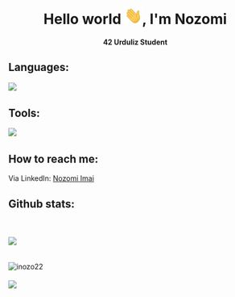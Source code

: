 <div align="center">
<h1 align="center">Hello world <img width="35" src="https://github.com/1999AZZAR/1999AZZAR/blob/main/resources/img/waving.gif">, I'm Nozomi</h1>
<h4 align="center">42 Urduliz Student</h4>
</div>

## Languages:
<img src="https://skillicons.dev/icons?i=c,bash,cpp,html,css">


## Tools:
<img src="https://skillicons.dev/icons?i=github,vscode,wordpress,git">

## How to reach me: 
Via LinkedIn: [Nozomi Imai](https://www.linkedin.com/in/nozomi-imai-06737920a/)


<h2>Github stats:</h2> 

<br>

<br>


<div>
  <a href=""> <img align="center" src="https://github-readme-stats-sigma-five.vercel.app/api/top-langs/?username=inozo22&theme=react&line_height=40&hide=css"/> </a>
</div>

<br>

<br>

<div>
  <img src="https://github-profile-trophy.vercel.app/?username=inozo22&row=1" alt="inozo22" style="width:75%">
</div>

<br>

<div>
  <img src="https://komarev.com/ghpvc/?username=inozo22&&style=flat-square" align="center" />
</div> 

</div>

